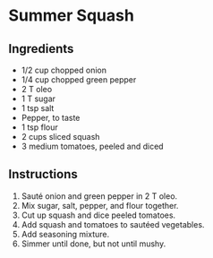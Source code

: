 # Summer Squash

## Ingredients

- 1/2 cup chopped onion
- 1/4 cup chopped green pepper
- 2 T oleo
- 1 T sugar
- 1 tsp salt
- Pepper, to taste
- 1 tsp flour
- 2 cups sliced squash
- 3 medium tomatoes, peeled and diced

## Instructions

1. Sauté onion and green pepper in 2 T oleo.
2. Mix sugar, salt, pepper, and flour together.
3. Cut up squash and dice peeled tomatoes.
4. Add squash and tomatoes to sautéed vegetables.
5. Add seasoning mixture.
6. Simmer until done, but not until mushy.

